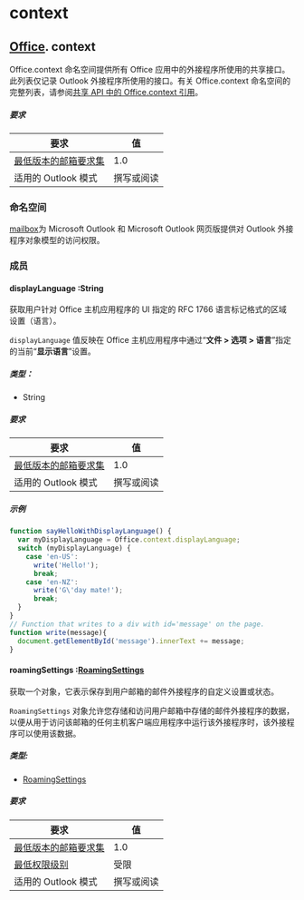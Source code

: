 

# <a name="context"></a>context

## [Office](Office.md). context

Office.context 命名空间提供所有 Office 应用中的外接程序所使用的共享接口。此列表仅记录 Outlook 外接程序所使用的接口。有关 Office.context 命名空间的完整列表，请参阅[共享 API 中的 Office.context 引用](../../shared/office.context.md)。


##### <a name="requirements"></a>要求

|要求| 值|
|---|---|
|[最低版本的邮箱要求集](../tutorial-api-requirement-sets.md)| 1.0|
|适用的 Outlook 模式| 撰写或阅读|

### <a name="namespaces"></a>命名空间

[mailbox](Office.context.mailbox.md)为 Microsoft Outlook 和 Microsoft Outlook 网页版提供对 Outlook 外接程序对象模型的访问权限。

### <a name="members"></a>成员

####  <a name="displaylanguage-:string"></a>displayLanguage :String

获取用户针对 Office 主机应用程序的 UI 指定的 RFC 1766 语言标记格式的区域设置（语言）。

`displayLanguage` 值反映在 Office 主机应用程序中通过“**文件 > 选项 > 语言**”指定的当前“**显示语言**”设置。

##### <a name="type:"></a>类型：

*   String

##### <a name="requirements"></a>要求

|要求| 值|
|---|---|
|[最低版本的邮箱要求集](../tutorial-api-requirement-sets.md)| 1.0|
|适用的 Outlook 模式| 撰写或阅读|

##### <a name="example"></a>示例

```js
function sayHelloWithDisplayLanguage() {
  var myDisplayLanguage = Office.context.displayLanguage;
  switch (myDisplayLanguage) {
    case 'en-US':
      write('Hello!');
      break;
    case 'en-NZ':
      write('G\'day mate!');
      break;
  }
}
// Function that writes to a div with id='message' on the page.
function write(message){
  document.getElementById('message').innerText += message;
}
```

####  <a name="roamingsettings-:[roamingsettings](roamingsettings.md)"></a>roamingSettings :[RoamingSettings](RoamingSettings.md)

获取一个对象，它表示保存到用户邮箱的邮件外接程序的自定义设置或状态。

`RoamingSettings` 对象允许您存储和访问用户邮箱中存储的邮件外接程序的数据，以便从用于访问该邮箱的任何主机客户端应用程序中运行该外接程序时，该外接程序可以使用该数据。

##### <a name="type:"></a>类型:

*   [RoamingSettings](RoamingSettings.md)

##### <a name="requirements"></a>要求

|要求| 值|
|---|---|
|[最低版本的邮箱要求集](../tutorial-api-requirement-sets.md)| 1.0|
|[最低权限级别](../../../docs/outlook/understanding-outlook-add-in-permissions.md)| 受限|
|适用的 Outlook 模式| 撰写或阅读|
